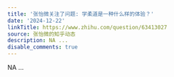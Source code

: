 ```yaml
---
title: '张怡微关注了问题: 学柔道是一种什么样的体验？'
date: '2024-12-22'
linkTitle: https://www.zhihu.com/question/63413027
source: 张怡微的知乎动态
description: NA ...
disable_comments: true
---
```

NA ...